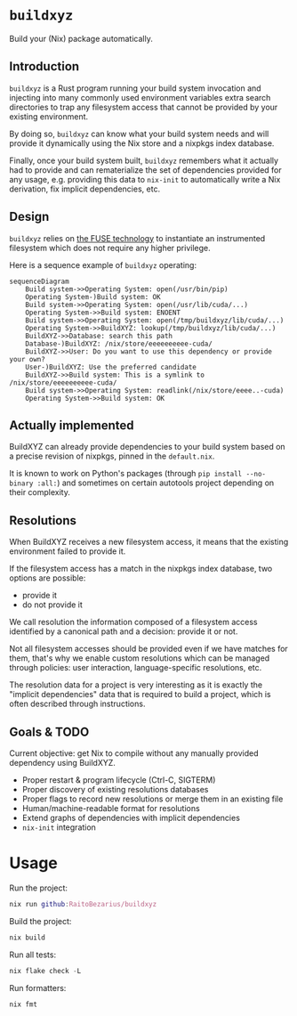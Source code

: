 # `buildxyz`

Build your (Nix) package automatically.

## Introduction

`buildxyz` is a Rust program running your build system invocation and injecting into many commonly used environment variables extra search directories to trap
any filesystem access that cannot be provided by your existing environment.

By doing so, `buildxyz` can know what your build system needs and will provide it dynamically using the Nix store and a nixpkgs index database.

Finally, once your build system built, `buildxyz` remembers what it actually had to provide and can rematerialize the set of dependencies provided for any usage, e.g. providing this data to `nix-init` to automatically write a Nix derivation, fix implicit dependencies, etc.

## Design

`buildxyz` relies on [the FUSE technology](https://en.wikipedia.org/wiki/Filesystem_in_Userspace) to instantiate an instrumented filesystem which does not require any higher privilege.

Here is a sequence example of `buildxyz` operating:

```mermaid
sequenceDiagram
    Build system->>Operating System: open(/usr/bin/pip)
    Operating System-)Build system: OK
    Build system->>Operating System: open(/usr/lib/cuda/...)
    Operating System->>Build system: ENOENT
    Build system->>Operating System: open(/tmp/buildxyz/lib/cuda/...)
    Operating System->>BuildXYZ: lookup(/tmp/buildxyz/lib/cuda/...)
    BuildXYZ->>Database: search this path
    Database-)BuildXYZ: /nix/store/eeeeeeeeee-cuda/
    BuildXYZ->>User: Do you want to use this dependency or provide your own?
    User-)BuildXYZ: Use the preferred candidate
    BuildXYZ->>Build system: This is a symlink to /nix/store/eeeeeeeeee-cuda/
    Build system->>Operating System: readlink(/nix/store/eeee..-cuda)
    Operating System->>Build system: OK
```

## Actually implemented

BuildXYZ can already provide dependencies to your build system based on a precise revision of nixpkgs, pinned in the `default.nix`.

It is known to work on Python's packages (through `pip install --no-binary :all:`) and sometimes on certain autotools project depending on their complexity.

## Resolutions

When BuildXYZ receives a new filesystem access, it means that the existing environment failed to provide it.

If the filesystem access has a match in the nixpkgs index database, two options are possible:

- provide it
- do not provide it

We call resolution the information composed of a filesystem access identified by a canonical path and a decision: provide it or not.

Not all filesystem accesses should be provided even if we have matches for them, that's why we enable custom resolutions which can be managed through policies: user interaction, language-specific resolutions, etc.

The resolution data for a project is very interesting as it is exactly the "implicit dependencies" data that is required to build a project, which is often described through instructions.

## Goals & TODO

Current objective: get Nix to compile without any manually provided dependency using BuildXYZ.

- Proper restart & program lifecycle (Ctrl-C, SIGTERM)
- Proper discovery of existing resolutions databases
- Proper flags to record new resolutions or merge them in an existing file
- Human/machine-readable format for resolutions
- Extend graphs of dependencies with implicit dependencies
- `nix-init` integration

# Usage

Run the project:

``` nix
nix run github:RaitoBezarius/buildxyz
```

Build the project:

``` nix
nix build
```

Run all tests:

``` nix
nix flake check -L
```

Run formatters:

``` nix
nix fmt
```
